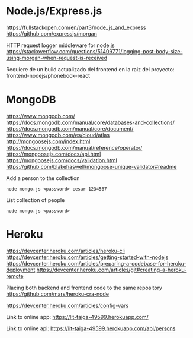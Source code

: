 # Node.js/Express.js

https://fullstackopen.com/en/part3/node_js_and_express
https://github.com/expressjs/morgan

HTTP request logger middleware for node.js
https://stackoverflow.com/questions/51409771/logging-post-body-size-using-morgan-when-request-is-received

Requiere de un build actualizado del frontend en la raiz del proyecto: frontend-nodejs/phonebook-react

# MongoDB

https://www.mongodb.com/
https://docs.mongodb.com/manual/core/databases-and-collections/
https://docs.mongodb.com/manual/core/document/
https://www.mongodb.com/es/cloud/atlas
http://mongoosejs.com/index.html
https://docs.mongodb.com/manual/reference/operator/
https://mongoosejs.com/docs/api.html
https://mongoosejs.com/docs/validation.html
https://github.com/blakehaswell/mongoose-unique-validator#readme

Add a person to the collection

    node mongo.js <password> cesar 1234567

List collection of people

    node mongo.js <password>

# Heroku

https://devcenter.heroku.com/articles/heroku-cli
https://devcenter.heroku.com/articles/getting-started-with-nodejs
https://devcenter.heroku.com/articles/preparing-a-codebase-for-heroku-deployment
https://devcenter.heroku.com/articles/git#creating-a-heroku-remote

Placing both backend and frontend code to the same repository
https://github.com/mars/heroku-cra-node

https://devcenter.heroku.com/articles/config-vars

Link to online app:
https://lit-taiga-49599.herokuapp.com/

Link to online api:
https://lit-taiga-49599.herokuapp.com/api/persons
